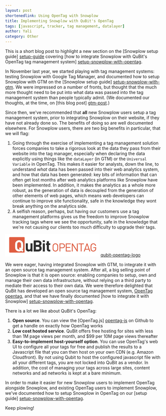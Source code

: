 ```yaml
---
layout: post
shortenedlink: Using OpenTag with Snowplow
title: Implementing Snowplow with QuBit's OpenTag 
tags: [javascript, tracker, tag management, datalayer]
author: Yali
category: Other
---
```


This is a short blog post to highlight a new section on the [Snowplow setup guide] [setup-guide] covering [how to integrate Snowplow with QuBit's OpenTag tag management system] [setup-snowplow-with-opentag].

In November last year, we started playing with tag management systems: testing Snowplow with Google Tag Manager, and documented how to setup Snowplow with GTM on the [Snowplow setup guide] [setup-snowplow-with-gtm]. We were impressed on a number of fronts, but thought that the much more thought need to be put into what data was passed into the tag management system than people typically admit. (We documented our thoughts, at the time, on [this blog post] [gtm-post].) 

Since then, we've recommended that **all** new Snowplow users setup a tag management system, prior to integrating Snowplow on their website, if they have not already done so. The benefits of doing so are well documented elsewhere. For Snowplow users, there are two big benefits in particular, that we will flag:

1. Going through the exercise of implementing a tag management solution forces companies to take a rigorous look at the data they pass from their website into the tag manager, especially when declaring the data explicitly using things like the `dataLayer` (in GTM) or the `Universal Variable` in OpenTag. This makes it easier for analysts, down the line, to understand _what_ data has been passed into their web analytics system, and how that data has been generated: key bits of information that can often get lost months after web analytics platforms like Snowplow have been implemented. In addition, it makes the analytics as a whole more robust, as the generation of data is decoupled from the generation of other elements of web pages, which means web developers can continue to improve site functionality, safe in the knowledge they wont break anything on the analytics side.
2. A selfish reason, perhaps, but having our customers use a tag management platforms gives us the freedom to improve Snowplow tracking tags where we see the opportunity, safe in the knowledge that we're not causing our clients too much difficulty to upgrade their tags.

![qubit-opentag-logo] [qubit-opentag-logo]

We were eager, having integrated Snowplow with GTM, to integrate it with an open source tag management system. After all, a big selling point of Snowplow is that it is open source: enabling companies to setup, own and manage their own data infrastructure, without relying on a third party to mediate their access to their own data. We were therefore delighted that QuBit has developed an open source tag management system, [OpenTag] [opentag], and that we have finally documented [how to integrate it with Snowplow] [setup-snowplow-with-opentag].

There is a lot we like about QuBit's OpenTag:

1. **Open source**. You can view the [OpenTag.js] [opentag-js] on Github to get a handle on exactly how OpenTag works
2. **Low cost hosted service**. QuBit offers free hosting for sites with less than 1M page views per month, and $99 per 10M page views thereafter
3. **Easy-to-implement host-yourself option**. You can use OpenTag's web UI to configure all your tags for free and publish the results to a Javascript file that you can then host on your own CDN (e.g. Amazon Cloudfront). By not using Qubit to host the configured javascript file with all your different tags, you are not locked into QuBit as a vendor. In addition, the cost of managing your tags across large sites, content networks and ad networks is kept at a bare minimum.

In order to make it easier for new Snowplow users to implement OpenTag alongside Snowplow, and existing OpenTag users to implement Snowplow, we've documented how to setup Snowplow in OpenTag on our [setup guide] [setup-snowplow-with-opentag].

Keep plowing!



[opentag]: http://www.opentag.qubitproducts.com/
[setup-snowplow-with-gtm]: https://github.com/snowplow/snowplow/wiki/Integrating-javascript-tags-with-Google-Tag-Manager
[gtm-post]: /blog/2012/11/16/integrating-snowplow-with-google-tag-manager/
[setup-snowplow-with-opentag]: https://github.com/snowplow/snowplow/wiki/Integrating%20Javascript%20tags%20with%20QuBit%20OpenTag
[qubit-opentag-logo]: /assets/img/blog/2013/01/qubit-opentag.png
[opentag-js]: https://github.com/QubitProducts/OpenTag/blob/master/OpenTag.js
[setup-guide]: https://github.com/snowplow/snowplow/wiki/Snowplow-setup-guide